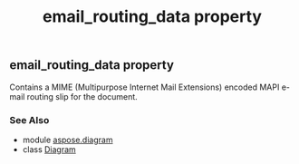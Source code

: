 ﻿---
title: email_routing_data property
second_title: Aspose.Diagram for Python via .NET API References
description: 
type: docs
weight: 260
url: /python-net/aspose.diagram/diagram/email_routing_data/
is_root: false
---

## email_routing_data property


Contains a MIME (Multipurpose Internet Mail Extensions) encoded MAPI e-mail routing slip for the document.

### See Also
* module [aspose.diagram](../../)
* class [Diagram](/diagram/python-net/aspose.diagram/diagram)
